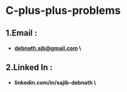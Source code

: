 ﻿# C-plus-plus-problems

## 1.Email : 
   - #### debnath.sjb@gmail.com \
## 2.Linked In : 
   - #### linkedin.com/in/sajib-debnath \

